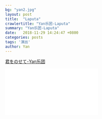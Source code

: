 ```yaml
---
bg: "yan2.jpg"
layout: post
title:  "Laputa"
crawlertitle: "Yan乐团-Laputa"
summary: "Yan乐团-Laputa"
date:   2018-11-29 14:24:47 +0800
categories: posts
tags: '演出'
author: Yan
---
```


[君をのせて-Yan乐团](https://www.bilibili.com/video/av37122145/)
<iframe src="//player.bilibili.com/player.html?aid=37122145&cid=65235670&page=1" scrolling="no" border="0" frameborder="no" framespacing="0" allowfullscreen="true"> </iframe>
